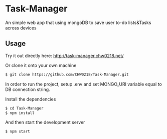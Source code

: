 # Task-Manager

An simple web app that using mongoDB to save user to-do lists&Tasks across devices

## Usage

Try it out directly here: http://task-manager.chw0218.net/

Or clone it onto your own machine

```bash
$ git clone https://github.com/CHW0218/Task-Manager.git
```
In order to run the project, setup .env and set MONGO_URI variable equal to DB connection string.

Install the dependencies
```bash
$ cd Task-Manager
$ npm install
```

And then start the development server
```bash
$ npm start
```
